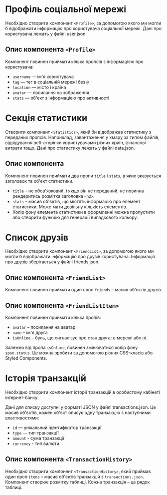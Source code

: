 # Профіль соціальної мережі

Необхідно створити компонент `<Profile>`, за допомогою якого ми могли б
відображати інформацію про користувача соціальної мережі. Дані про користувача
лежать у файлі user.json.

## Опис компонента `<Profile>`

Компонент повинен приймати кілька пропсів з інформацією про користувача:

- `username` — ім'я користувача
- `tag` — тег в соціальній мережі без `@`
- `location` — місто і країна
- `avatar` — посилання на зображення
- `stats` — об'єкт з інформацією про активності

# Секція статистики

Створити компонент `<Statistics>`, який би відображав статистику з переданих
пропсів. Наприклад, завантаження у хмару за типом файлів, відвідування
веб-сторінки користувачами різних країн, фінансові витрати тощо. Дані про
статистику лежать у файлі data.json.

## Опис компонента

Компонент повинен приймати два пропи `title` і `stats`, в яких вказується
заголовок та об'єкт статистики.

- `title` – не обов'язковий, і якщо він не переданий, не повинна рендеритись
  розмітка заголовка `<h2>`.
- `stats` – масив об'єктів, що містять інформацію про елемент статистики. Може
  мати довільну кількість елементів.
- Колір фону елемента статистики в оформленні можна пропустити або створити
  функцію для генерації випадкового кольору.

# Список друзів

Необхідно створити компонент `<FriendList>`, за допомогою якого ми могли б
відображати інформацію про друзів користувача. Інформація про друзів
зберігається у файлі friends.json.

## Опис компонента `<FriendList>`

Компонент повинен приймати один проп `friends` – масив об'єктів друзів.

## Опис компонента `<FriendListItem>`

Компонент повинен приймати кілька пропів:

- `avatar` – посилання на аватар
- `name` – ім'я друга
- `isOnline` – буль, що сигналізує про стан друга: в мережі або ні.

Залежно від пропа `isOnline`, повинен змінюватися колір фону `span.status`. Це
можна зробити за допомогою різних CSS-класів або Styled Components.

# Історія транзакцій

Необхідно створити компонент історії транзакцій в особистому кабінеті
інтернет-банку.

Дані для списку доступні у форматі JSON у файлі transactions.json. Це масив
об'єктів, кожен об'єкт описує одну транзакцію з наступними властивостями:

- `id` — унікальний ідентифікатор транзакції
- `type` — тип транзакції
- `amount` - сума транзакції
- `currency` - тип валюти

## Опис компонента `<TransactionHistory>`

Необхідно створити компонент `<TransactionHistory>`, який приймає один проп
`items` – масив об'єктів транзакцій з `transactions.json`. Компонент створює
розмітку таблиці. Кожна транзакція – це рядок таблиці.
